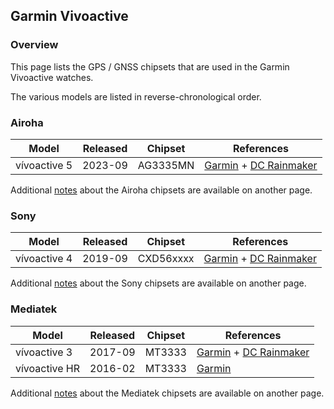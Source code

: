 ## Garmin Vivoactive

### Overview

This page lists the GPS / GNSS chipsets that are used in the Garmin Vivoactive watches.

The various models are listed in reverse-chronological order.



### Airoha

| Model                       | Released   | Chipset | References |
| --------------------------- | ---------- | ---------- | ---------- |
| vívoactive 5 | 2023-09 | AG3335MN | [Garmin](https://www8.garmin.com/manuals/webhelp/GUID-5D183A14-BB43-4A9B-B441-5F824214CE40/EN-US/GUID-783E2C4A-85FB-4E82-946E-16003B9B599A.html) + [DC Rainmaker](https://www.dcrainmaker.com/2023/09/garmin-vivoactive-5-in-depth-review-now-with-an-amoled-display.html) |

Additional [notes](../../../chipsets/airoha/devices.md) about the Airoha chipsets are available on another page.



### Sony

| Model        | Released | Chipset   | References                                                   |
| ------------ | -------- | --------- | ------------------------------------------------------------ |
| vívoactive 4 | 2019-09  | CXD56xxxx | [Garmin](https://www8.garmin.com/manuals/webhelp/vivoactive4_4S/EN-US/GUID-783E2C4A-85FB-4E82-946E-16003B9B599A.html) + [DC Rainmaker](https://www.dcrainmaker.com/2020/02/garmin-vivoactive-4-gps-smartwatch-in-depth-review.html) |

Additional [notes](../../../chipsets/sony/devices.md) about the Sony chipsets are available on another page.



### Mediatek

| Model         | Released | Chipset | References                                                   |
| ------------- | -------- | ------- | ------------------------------------------------------------ |
| vívoactive 3  | 2017-09  | MT3333  | [Garmin](https://www8.garmin.com/manuals/webhelp/vivoactive3/EN-US/GUID-A8048FBA-ABB9-4786-B888-303A20574D68.html) + [DC Rainmaker](https://www.dcrainmaker.com/2017/08/garmin-vivoactive-3-everything-you-need-to-know.html) |
| vívoactive HR | 2016-02  | MT3333  | [Garmin](https://www8.garmin.com/manuals/webhelp/vivoactivehr/EN-US/GUID-783E2C4A-85FB-4E82-946E-16003B9B599A.html) |

Additional [notes](../../../chipsets/mediatek/devices.md) about the Mediatek chipsets are available on another page.

